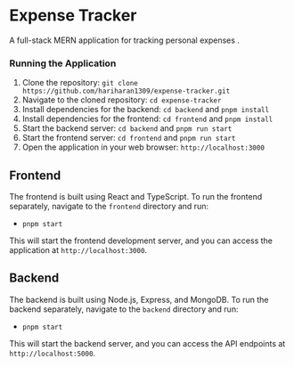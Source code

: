 # Expense Tracker

A full-stack MERN application for tracking personal expenses .

### Running the Application

1. Clone the repository: `git clone https://github.com/hariharan1309/expense-tracker.git`
2. Navigate to the cloned repository: `cd expense-tracker`
3. Install dependencies for the backend: `cd backend` and `pnpm install`
4. Install dependencies for the frontend: `cd frontend` and `pnpm install`
5. Start the backend server: `cd backend` and `pnpm run start`
6. Start the frontend server: `cd frontend` and `pnpm run start`
7. Open the application in your web browser: `http://localhost:3000`

## Frontend

The frontend is built using React and TypeScript. To run the frontend separately, navigate to the `frontend` directory and run:

* `pnpm start`

This will start the frontend development server, and you can access the application at `http://localhost:3000`.

## Backend

The backend is built using Node.js, Express, and MongoDB. To run the backend separately, navigate to the `backend` directory and run:

* `pnpm start`

This will start the backend server, and you can access the API endpoints at `http://localhost:5000`.
